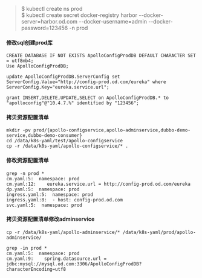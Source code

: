 > $ kubectl create ns prod  
> $ kubectl create secret docker-registry harbor --docker-server=harbor.od.com --docker-username=admin --docker-password=123456 -n prod

#### 修改sql创建prod库
```
CREATE DATABASE IF NOT EXISTS ApolloConfigProdDB DEFAULT CHARACTER SET = utf8mb4;
Use ApolloConfigProdDB;

update ApolloConfigProdDB.ServerConfig set ServerConfig.Value="http://config-prod.od.com/eureka" where ServerConfig.Key="eureka.service.url";

grant INSERT,DELETE,UPDATE,SELECT on ApolloConfigProdDB.* to "apolloconfig"@"10.4.7.%" identified by "123456";
```

#### 拷贝资源配置清单
```
mkdir -pv prod/{apollo-configservice,apollo-adminservice,dubbo-demo-service,dubbo-demo-consumer}
cd /data/k8s-yaml/test/apollo-configservice
cp -r /data/k8s-yaml/apollo-configservice/* .
```

#### 修改资源配置清单
```
grep -n prod *
cm.yaml:5:  namespace: prod
cm.yaml:12:    eureka.service.url = http://config-prod.od.com/eureka
dp.yaml:5:  namespace: prod
ingress.yaml:5:  namespace: prod
ingress.yaml:8:  - host: config-prod.od.com
svc.yaml:5:  namespace: prod
```

#### 拷贝资源配置清单修改adminservice
```
cp -r /data/k8s-yaml/apollo-adminservice/* /data/k8s-yaml/prod/apollo-adminservice/

grep -in prod *
cm.yaml:5:  namespace: prod
cm.yaml:9:    spring.datasource.url = jdbc:mysql://mysql.od.com:3306/ApolloConfigProdDB?characterEncoding=utf8
```
